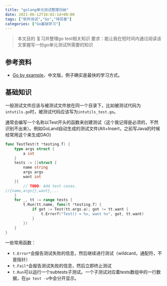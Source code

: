 ```yaml
---
title: "golang单元测试整理归纳"
date: 2021-06-12T16:02:14+08:00
tags: ["软件测试","Go","待完善"]
categories: ["Go基础学习"]
---
```


> 本文目的
> 复习并整理go test相关知识
> 要求：能让我在短时间内通过阅读该文掌握写一份go单元测试所需要的知识

## 参考资料
* [Go by example](https://gobyexample-cn.github.io/testing)，中文版，例子确实是最快的学习方式。

## 基础知识

一般测试文件应该与被测试文件放在同一个目录下，比如被测试代码为`intutils.go`时，被测试代码应该写为`intutils_test.go`。

通常会编写一个名称以Test开头的函数来创建测试（这个我记得是必须的，不然识别不出来）。例如GoLand自动生成的测试文件(Alt+Insert，之前写Java的时候经常用这个来生成DAO)
```go
func TestTest(t *testing.T) {
	type args struct {
		a int
	}
	tests := []struct {
		name string
		args args
		want int
	}{
		// TODO: Add test cases.
//{name,args{},want},...
	}
	for _, tt := range tests {
		t.Run(tt.name, func(t *testing.T) {
			if got := Test(tt.args.a); got != tt.want {
				t.Errorf("Test() = %v, want %v", got, tt.want)
			}
		})
	}
}
```
一些常用函数：
* `t.Error*`会报告测试失败的信息，然后继续进行测试（wildcard，通配符，不是指针）
* `t.Fail*`会报告测试失败的信息，然后立即终止测试
* `t.Run`可以运行一个subtests子测试。一个子测试对应着tests数组中的一行数据，在`go test -v`中会分开显示。